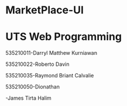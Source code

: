 # MarketPlace-UI
<!DOCTYPE html>
<html>
<head>
</head>
<body>

<h1>UTS Web Programming</h1>
<p>535210011-Darryl Matthew Kurniawan</p>
<p>535210022-Roberto Davin</p>
<p>535210035-Raymond Briant Calvalie</p>
<p>535210050-Dionathan</p>
<p>-James Tirta Halim</p>
</body>
</html>
